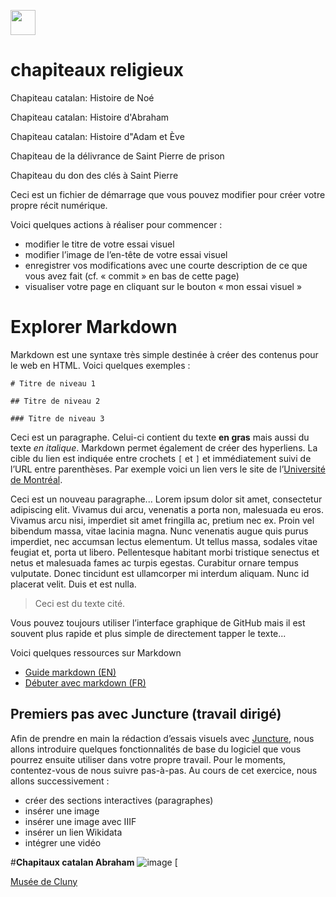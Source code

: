 <a href="https://juncture-digital.org"><img src="https://raw.githubusercontent.com/digitalArtHistory/recits-numeriques/main/images/btn_juncture.svg" style="height:40px"></a>

<param ve-config 
       title="depart" 
       banner="/images/ViennaDioscoridesFolio483vBirds.jpg" 
       layout="vertical">
 
 # **chapiteaux religieux**
 
Chapiteau catalan: Histoire de Noé
<param ve-graphic 
       url="https://www.musee-moyenage.fr/cache/media/oeuvres/chapiteau-catalan-histoire-dabraham/chapiteau-catalan-cl-23900-1/s,900-2dc782.jpg" 
       title="Histoire de Noé" />
       
Chapiteau catalan: Histoire d'Abraham
<param ve-graphic 
       url="https://www.musee-moyenage.fr/cache/media/oeuvres/chapiteau-catalan-histoire-dabraham/chapiteau-catalan-abraham-1/s,900-516c83.jpg" 
       title="Histoire d'Abraham" />
       
Chapiteau catalan: Histoire d"Adam et Ève
<param ve-graphic 
       url="https://www.musee-moyenage.fr/cache/media/oeuvres/cl_10754_chapiteau_2/s,900-a56dc4.jpg" 
       title="Histoire d'Adam et Ève" />

Chapiteau de la délivrance de Saint Pierre de prison
<param ve-graphic 
       url="https://www.musee-moyenage.fr/cache/media/oeuvres/cl-23939-1/s,900-3e34b0.jpg" 
       title="chapiteau de la délivrance de Saint Pierre de prison" />
       
       
Chapiteau du don des clés à Saint Pierre
<param ve-graphic 
       url="https://www.musee-moyenage.fr/cache/media/oeuvres/cl-23938/s,315-2259f4.jpg" 
       title="chapiteau du don des clés à Saint Pierre" />

Ceci est un fichier de démarrage que vous pouvez modifier pour créer votre propre récit numérique.

Voici quelques actions à réaliser pour commencer :
- modifier le titre de votre essai visuel
- modifier l’image de l’en-tête de votre essai visuel
- enregistrer vos modifications avec une courte description de ce que vous avez fait (cf. « commit » en bas de cette page)
- visualiser votre page en cliquant sur le bouton « mon essai visuel »

# Explorer Markdown

Markdown est une syntaxe très simple destinée à créer des contenus pour le web en HTML. Voici quelques exemples :

```
# Titre de niveau 1

## Titre de niveau 2

### Titre de niveau 3
```

Ceci est un paragraphe. Celui-ci contient du texte **en gras** mais aussi du texte *en italique*. Markdown permet également de créer des hyperliens. La cible du lien est indiquée entre crochets `[` et `]` et immédiatement suivi de l’URL entre parenthèses. Par exemple voici un lien vers le site de l’[Université de Montréal](http://www.umontreal.ca).

Ceci est un nouveau paragraphe...  Lorem ipsum dolor sit amet, consectetur adipiscing elit. Vivamus dui arcu, venenatis a porta non, malesuada eu eros. Vivamus arcu nisi, imperdiet sit amet fringilla ac, pretium nec ex. Proin vel bibendum massa, vitae lacinia magna. Nunc venenatis augue quis purus imperdiet, nec accumsan lectus elementum. Ut tellus massa, sodales vitae feugiat et, porta ut libero. Pellentesque habitant morbi tristique senectus et netus et malesuada fames ac turpis egestas. Curabitur ornare tempus vulputate. Donec tincidunt est ullamcorper mi interdum aliquam. Nunc id placerat velit. Duis et est nulla. 

> Ceci est du texte cité.

Vous pouvez toujours utiliser l’interface graphique de GitHub mais il est souvent plus rapide et plus simple de directement tapper le texte...

Voici quelques ressources sur Markdown
- [Guide markdown (EN)](https://docs.github.com/en/get-started/writing-on-github/getting-started-with-writing-and-formatting-on-github/basic-writing-and-formatting-syntax)
- [Débuter avec markdown (FR)](https://programminghistorian.org/fr/lecons/debuter-avec-markdown)

## Premiers pas avec Juncture (travail dirigé)

Afin de prendre en main la rédaction d’essais visuels avec [Juncture](https://juncture-digital.org/), nous allons introduire quelques fonctionnalités de base du logiciel que vous pourrez ensuite utiliser dans votre propre travail. Pour le moments, contentez-vous de nous suivre pas-à-pas. Au cours de cet exercice, nous allons successivement :
- créer des sections interactives (paragraphes)
- insérer une image
- insérer une image avec IIIF
- insérer un lien Wikidata
- intégrer une vidéo

#**Chapitaux catalan Abraham**
![image](https://user-images.githubusercontent.com/101141208/157736781-9f2ff1a5-40b3-475d-ac09-b76953230121.png)
[

[Musée de Cluny](https://www.musee-moyenage.fr/collection/oeuvre/chapiteau-catalan-abraham.html)


